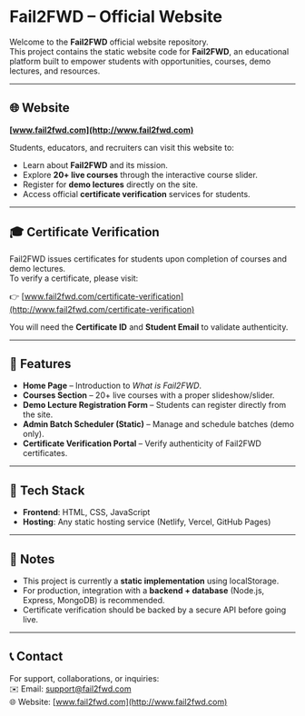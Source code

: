 # Fail2FWD – Official Website

Welcome to the **Fail2FWD** official website repository.  
This project contains the static website code for **Fail2FWD**, an educational platform built to empower students with opportunities, courses, demo lectures, and resources.

---

## 🌐 Website
**[www.fail2fwd.com](http://www.fail2fwd.com)**

Students, educators, and recruiters can visit this website to:
- Learn about **Fail2FWD** and its mission.  
- Explore **20+ live courses** through the interactive course slider.  
- Register for **demo lectures** directly on the site.  
- Access official **certificate verification** services for students.

---

## 🎓 Certificate Verification
Fail2FWD issues certificates for students upon completion of courses and demo lectures.  
To verify a certificate, please visit:  

👉 [www.fail2fwd.com/certificate-verification](http://www.fail2fwd.com/certificate-verification)  

You will need the **Certificate ID** and **Student Email** to validate authenticity.

---

## 📂 Features
- **Home Page** – Introduction to *What is Fail2FWD*.  
- **Courses Section** – 20+ live courses with a proper slideshow/slider.  
- **Demo Lecture Registration Form** – Students can register directly from the site.  
- **Admin Batch Scheduler (Static)** – Manage and schedule batches (demo only).  
- **Certificate Verification Portal** – Verify authenticity of Fail2FWD certificates.  

---

## 🚀 Tech Stack
- **Frontend**: HTML, CSS, JavaScript  
- **Hosting**: Any static hosting service (Netlify, Vercel, GitHub Pages)  

---

## 📌 Notes
- This project is currently a **static implementation** using localStorage.  
- For production, integration with a **backend + database** (Node.js, Express, MongoDB) is recommended.  
- Certificate verification should be backed by a secure API before going live.  

---

## 📞 Contact
For support, collaborations, or inquiries:  
✉️ Email: support@fail2fwd.com  
🌐 Website: [www.fail2fwd.com](http://www.fail2fwd.com)